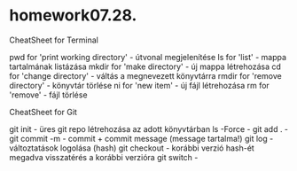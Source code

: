 # homework07.28.
CheatSheet for Terminal

pwd for 'print working directory' - útvonal megjelenítése
ls for 'list' - mappa tartalmának listázása
mkdir for 'make directory' - új mappa létrehozása
cd for 'change directory' - váltás a megnevezett könyvtárra
rmdir for 'remove directory' - könyvtár törlése
ni for 'new item' - új fájl létrehozása
rm for 'remove' - fájl törlése


CheatSheet for Git

git init - üres git repo létrehozása az adott könyvtárban
ls -Force - 
git add . - 
git commit -m - commit + commit message (message tartalma!)
git log - változtatások logolása (hash)
git checkout - korábbi verzió hash-ét megadva visszatérés a korábbi verzióra
git switch - 
